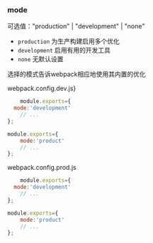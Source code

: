 
### mode 

可选值："production" | "development" | "none"

* `production`  为生产构建启用多个优化
* `development` 启用有用的开发工具
* `none`        无默认设置

选择的模式告诉webpack相应地使用其内置的优化

webpack.config.dev.js}
```javascript
    module.exports={
  mode:'development'
    // ...
};

module.exports={
    mode:'product'
    // ...
};
```
webpack.config.prod.js
```javascript
    module.exports={
  mode:'development'
    // ...
};

module.exports={
    mode:'product'
    // ...
};
```
